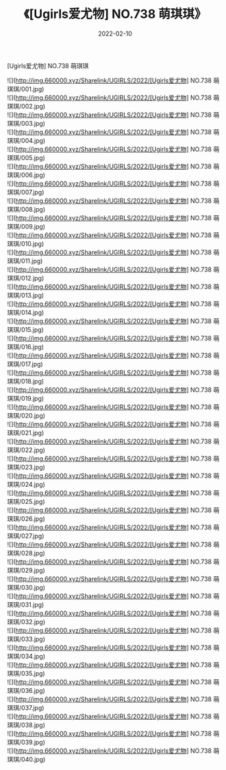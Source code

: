 ﻿---
layout: post
title:  《[Ugirls爱尤物] NO.738 萌琪琪》
date:   2022-02-10
img: http://img.660000.xyz/Sharelink/UGIRLS/2022/[Ugirls爱尤物] NO.738 萌琪琪/000.jpg
categories: [美女, 清纯, 唯美]
---

[Ugirls爱尤物] NO.738 萌琪琪

 ![](http://img.660000.xyz/Sharelink/UGIRLS/2022/[Ugirls爱尤物] NO.738 萌琪琪/001.jpg) <br>![](http://img.660000.xyz/Sharelink/UGIRLS/2022/[Ugirls爱尤物] NO.738 萌琪琪/002.jpg) <br>![](http://img.660000.xyz/Sharelink/UGIRLS/2022/[Ugirls爱尤物] NO.738 萌琪琪/003.jpg) <br>![](http://img.660000.xyz/Sharelink/UGIRLS/2022/[Ugirls爱尤物] NO.738 萌琪琪/004.jpg) <br>![](http://img.660000.xyz/Sharelink/UGIRLS/2022/[Ugirls爱尤物] NO.738 萌琪琪/005.jpg) <br>![](http://img.660000.xyz/Sharelink/UGIRLS/2022/[Ugirls爱尤物] NO.738 萌琪琪/006.jpg) <br>![](http://img.660000.xyz/Sharelink/UGIRLS/2022/[Ugirls爱尤物] NO.738 萌琪琪/007.jpg) <br>![](http://img.660000.xyz/Sharelink/UGIRLS/2022/[Ugirls爱尤物] NO.738 萌琪琪/008.jpg) <br>![](http://img.660000.xyz/Sharelink/UGIRLS/2022/[Ugirls爱尤物] NO.738 萌琪琪/009.jpg) <br>![](http://img.660000.xyz/Sharelink/UGIRLS/2022/[Ugirls爱尤物] NO.738 萌琪琪/010.jpg) <br>![](http://img.660000.xyz/Sharelink/UGIRLS/2022/[Ugirls爱尤物] NO.738 萌琪琪/011.jpg) <br>![](http://img.660000.xyz/Sharelink/UGIRLS/2022/[Ugirls爱尤物] NO.738 萌琪琪/012.jpg) <br>![](http://img.660000.xyz/Sharelink/UGIRLS/2022/[Ugirls爱尤物] NO.738 萌琪琪/013.jpg) <br>![](http://img.660000.xyz/Sharelink/UGIRLS/2022/[Ugirls爱尤物] NO.738 萌琪琪/014.jpg) <br>![](http://img.660000.xyz/Sharelink/UGIRLS/2022/[Ugirls爱尤物] NO.738 萌琪琪/015.jpg) <br>![](http://img.660000.xyz/Sharelink/UGIRLS/2022/[Ugirls爱尤物] NO.738 萌琪琪/016.jpg) <br>![](http://img.660000.xyz/Sharelink/UGIRLS/2022/[Ugirls爱尤物] NO.738 萌琪琪/017.jpg) <br>![](http://img.660000.xyz/Sharelink/UGIRLS/2022/[Ugirls爱尤物] NO.738 萌琪琪/018.jpg) <br>![](http://img.660000.xyz/Sharelink/UGIRLS/2022/[Ugirls爱尤物] NO.738 萌琪琪/019.jpg) <br>![](http://img.660000.xyz/Sharelink/UGIRLS/2022/[Ugirls爱尤物] NO.738 萌琪琪/020.jpg) <br>![](http://img.660000.xyz/Sharelink/UGIRLS/2022/[Ugirls爱尤物] NO.738 萌琪琪/021.jpg) <br>![](http://img.660000.xyz/Sharelink/UGIRLS/2022/[Ugirls爱尤物] NO.738 萌琪琪/022.jpg) <br>![](http://img.660000.xyz/Sharelink/UGIRLS/2022/[Ugirls爱尤物] NO.738 萌琪琪/023.jpg) <br>![](http://img.660000.xyz/Sharelink/UGIRLS/2022/[Ugirls爱尤物] NO.738 萌琪琪/024.jpg) <br>![](http://img.660000.xyz/Sharelink/UGIRLS/2022/[Ugirls爱尤物] NO.738 萌琪琪/025.jpg) <br>![](http://img.660000.xyz/Sharelink/UGIRLS/2022/[Ugirls爱尤物] NO.738 萌琪琪/026.jpg) <br>![](http://img.660000.xyz/Sharelink/UGIRLS/2022/[Ugirls爱尤物] NO.738 萌琪琪/027.jpg) <br>![](http://img.660000.xyz/Sharelink/UGIRLS/2022/[Ugirls爱尤物] NO.738 萌琪琪/028.jpg) <br>![](http://img.660000.xyz/Sharelink/UGIRLS/2022/[Ugirls爱尤物] NO.738 萌琪琪/029.jpg) <br>![](http://img.660000.xyz/Sharelink/UGIRLS/2022/[Ugirls爱尤物] NO.738 萌琪琪/030.jpg) <br>![](http://img.660000.xyz/Sharelink/UGIRLS/2022/[Ugirls爱尤物] NO.738 萌琪琪/031.jpg) <br>![](http://img.660000.xyz/Sharelink/UGIRLS/2022/[Ugirls爱尤物] NO.738 萌琪琪/032.jpg) <br>![](http://img.660000.xyz/Sharelink/UGIRLS/2022/[Ugirls爱尤物] NO.738 萌琪琪/033.jpg) <br>![](http://img.660000.xyz/Sharelink/UGIRLS/2022/[Ugirls爱尤物] NO.738 萌琪琪/034.jpg) <br>![](http://img.660000.xyz/Sharelink/UGIRLS/2022/[Ugirls爱尤物] NO.738 萌琪琪/035.jpg) <br>![](http://img.660000.xyz/Sharelink/UGIRLS/2022/[Ugirls爱尤物] NO.738 萌琪琪/036.jpg) <br>![](http://img.660000.xyz/Sharelink/UGIRLS/2022/[Ugirls爱尤物] NO.738 萌琪琪/037.jpg) <br>![](http://img.660000.xyz/Sharelink/UGIRLS/2022/[Ugirls爱尤物] NO.738 萌琪琪/038.jpg) <br>![](http://img.660000.xyz/Sharelink/UGIRLS/2022/[Ugirls爱尤物] NO.738 萌琪琪/039.jpg) <br>![](http://img.660000.xyz/Sharelink/UGIRLS/2022/[Ugirls爱尤物] NO.738 萌琪琪/040.jpg) <br>